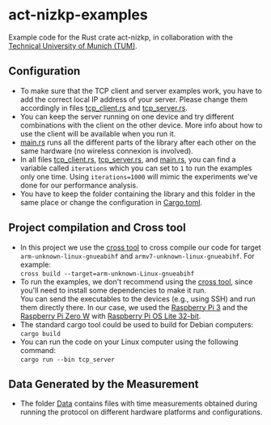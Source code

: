 # act-nizkp-examples
Example code for the Rust crate act-nizkp, in collaboration with the [Technical University of Munich (TUM)](https://www.tum.de/en/).

## Configuration
* To make sure that the TCP client and server examples work, you have to add the correct local IP address of your server. Please change them accordingly in files [tcp_client.rs](https://gitlabci.exxeta.com/firas.hamila/schnorr-nizk-examples/-/blob/master/src/tcp_client.rshttps://github.com/tum-esi/act-nizkp/blob/main/examples/src/tcp_client.rs) and [tcp_server.rs](https://gitlabci.exxeta.com/firas.hamila/schnorr-nizk-examples/-/blob/master/src/tcp_server.rshttps://github.com/tum-esi/act-nizkp/blob/main/examples/src/tcp_server.rs).
* You can keep the server running on one device and try different combinations with the client on the other device. More info about how to use the client will be available when you run it.
* [main.rs](https://github.com/tum-esi/act-nizkp/blob/main/examples/src/main.rs) runs all the different parts of the library after each other on the same hardware (no wireless connexion is involved).
* In all files [tcp_client.rs](https://gitlabci.exxeta.com/firas.hamila/schnorr-nizk-examples/-/blob/master/src/tcp_client.rshttps://github.com/tum-esi/act-nizkp/blob/main/examples/src/tcp_client.rs), [tcp_server.rs](https://gitlabci.exxeta.com/firas.hamila/schnorr-nizk-examples/-/blob/master/src/tcp_server.rshttps://github.com/tum-esi/act-nizkp/blob/main/examples/src/tcp_server.rs), and [main.rs](https://github.com/tum-esi/act-nizkp/blob/main/examples/src/main.rs), you can find a variable called `iterations` which you can set to `1` to run the examples only one time. Using `iterations=1000` will mimic the experiments we've done for our performance analysis.
* You have to keep the folder containing the library and this folder in the same place or change the configuration in [Cargo.toml](https://github.com/tum-esi/act-nizkp/blob/main/examples/Cargo.toml).

## Project compilation and Cross tool
* In this project we use the [cross tool](https://github.com/cross-rs/cross) to cross compile our code for target `arm-unknown-linux-gnueabihf` and `armv7-unknown-linux-gnueabihf`. For example:\
`cross build --target=arm-unknown-Linux-gnueabihf`
* To run the examples, we don't recommend using the [cross tool](https://github.com/cross-rs/cross), since you'll need to install some dependencies to make it run.\
You can send the executables to the devices (e.g., using SSH) and run them directly there. In our case, we used the [Raspberry Pi 3](https://www.raspberrypi.com/products/raspberry-pi-3-model-b-plus/) and the [Raspberry Pi Zero W](https://www.raspberrypi.com/products/raspberry-pi-zero-w/) with [Raspberry Pi OS Lite 32-bit](https://www.raspberrypi.com/software/operating-systems/).
* The standard cargo tool could be used to build for Debian computers:\
`cargo build`
* You can run the code on your Linux computer using the following command:\
`cargo run --bin tcp_server`
## Data Generated by the Measurement
* The folder [Data](https://github.com/tum-esi/act-nizkp/blob/main/examples/Data) contains files with time measurements obtained during running the protocol on different hardware platforms and configurations. 
